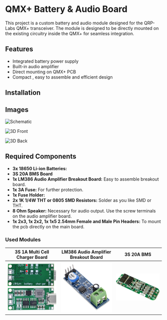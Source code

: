 # QMX+ Battery & Audio Board

This project is a custom battery and audio module designed for the QRP-Labs QMX+ transceiver. The module is designed to be directly mounted on the existing circuitry inside the QMX+ for seamless integration. 

## Features
- Integrated battery power supply
- Built-in audio amplifier
- Direct mounting on QMX+ PCB
- Compact , easy to assemble and efficient design

## Installation

## Images
![Schematic](https://github.com/laxdronum/QMX-Plus-Battery-and-Audio-Board/blob/main/Images/QMX%2B%20Battery%20%2B%20Audio%20Board%20Schematic.jpg)

![3D Front](https://github.com/laxdronum/QMX-Plus-Battery-and-Audio-Board/blob/main/Images/3D%20Front.jpg)

![3D Back](https://github.com/laxdronum/QMX-Plus-Battery-and-Audio-Board/blob/main/Images/3D%20Back.jpg)

## Required Components
- **3x 18650 Li-ion Batteries:**
- **3S 20A BMS Board** 
- **1x LM386 Audio Amplifier Breakout Board:** Easy to assemble breakout board.
- **1x 3A Fuse:** For further protection.
- **1x Fuse Holder:**
- **2x 1K 1/4W THT or 0805 SMD Resistors:** Solder as you like SMD or THT.
- **8 Ohm Speaker:** Necessary for audio output. Use the screw terminals on the audio amplifier board.
- **1x 2x3, 1x 2x2, 1x 1x5 2.54mm Female and Male Pin Headers:** To mount the pcb directly on the main board.

### Used Modules

| 3S 1A Multi Cell Charger Board | LM386 Audio Amplifier Breakout Board | 3S 20A BMS |
|---------|---------|---------|
| ![3S 1A Multicell Charger Board](Images/3S%201A%20Multicell%20Charger%20Board.jpg) | ![LM386 Audio Amplifier Breakout Board](Images/LM386%20Breakout%20Board.jpg) | ![3S 20A BMS](Images/3S%2020A%20BMS.jpeg) |

